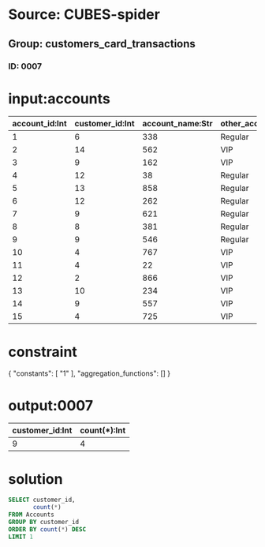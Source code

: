 # Source: CUBES-spider
## Group: customers_card_transactions
### ID: 0007

# input:accounts

| account_id:Int | customer_id:Int | account_name:Str | other_account_details:Str |
|---|---|---|---|
| 1 | 6 | 338 | Regular |
| 2 | 14 | 562 | VIP |
| 3 | 9 | 162 | VIP |
| 4 | 12 | 38 | Regular |
| 5 | 13 | 858 | Regular |
| 6 | 12 | 262 | Regular |
| 7 | 9 | 621 | Regular |
| 8 | 8 | 381 | Regular |
| 9 | 9 | 546 | Regular |
| 10 | 4 | 767 | VIP |
| 11 | 4 | 22 | VIP |
| 12 | 2 | 866 | VIP |
| 13 | 10 | 234 | VIP |
| 14 | 9 | 557 | VIP |
| 15 | 4 | 725 | VIP |

# constraint

{
  "constants": [
    "1"
  ],
  "aggregation_functions": []
}

# output:0007

| customer_id:Int | count(*):Int |
|---|---|
| 9 | 4 |

# solution

```sql
SELECT customer_id,
       count(*)
FROM Accounts
GROUP BY customer_id
ORDER BY count(*) DESC
LIMIT 1
```
